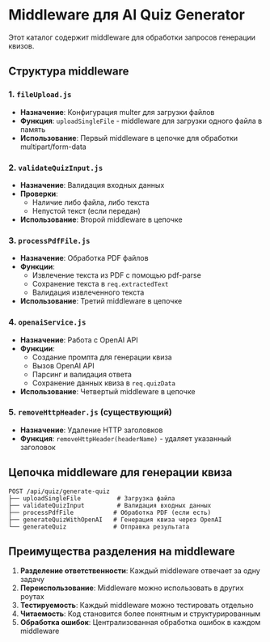 # Middleware для AI Quiz Generator

Этот каталог содержит middleware для обработки запросов генерации квизов.

## Структура middleware

### 1. `fileUpload.js`

- **Назначение**: Конфигурация multer для загрузки файлов
- **Функция**: `uploadSingleFile` - middleware для загрузки одного файла в память
- **Использование**: Первый middleware в цепочке для обработки multipart/form-data

### 2. `validateQuizInput.js`

- **Назначение**: Валидация входных данных
- **Проверки**:
  - Наличие либо файла, либо текста
  - Непустой текст (если передан)
- **Использование**: Второй middleware в цепочке

### 3. `processPdfFile.js`

- **Назначение**: Обработка PDF файлов
- **Функции**:
  - Извлечение текста из PDF с помощью pdf-parse
  - Сохранение текста в `req.extractedText`
  - Валидация извлеченного текста
- **Использование**: Третий middleware в цепочке

### 4. `openaiService.js`

- **Назначение**: Работа с OpenAI API
- **Функции**:
  - Создание промпта для генерации квиза
  - Вызов OpenAI API
  - Парсинг и валидация ответа
  - Сохранение данных квиза в `req.quizData`
- **Использование**: Четвертый middleware в цепочке

### 5. `removeHttpHeader.js` (существующий)

- **Назначение**: Удаление HTTP заголовков
- **Функция**: `removeHttpHeader(headerName)` - удаляет указанный заголовок

## Цепочка middleware для генерации квиза

```
POST /api/quiz/generate-quiz
├── uploadSingleFile          # Загрузка файла
├── validateQuizInput         # Валидация входных данных
├── processPdfFile           # Обработка PDF (если есть)
├── generateQuizWithOpenAI   # Генерация квиза через OpenAI
└── generateQuiz             # Отправка результата
```

## Преимущества разделения на middleware

1. **Разделение ответственности**: Каждый middleware отвечает за одну задачу
2. **Переиспользование**: Middleware можно использовать в других роутах
3. **Тестируемость**: Каждый middleware можно тестировать отдельно
4. **Читаемость**: Код становится более понятным и структурированным
5. **Обработка ошибок**: Централизованная обработка ошибок в каждом middleware
